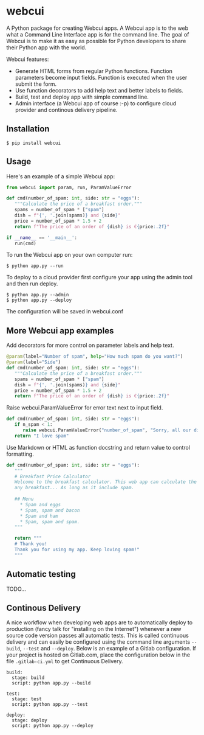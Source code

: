 # webcui

A Python package for creating Webcui apps. A Webcui app is to the web what a Command Line Interface app is for the command line.
The goal of Webcui is to make it as easy as possible for Python developers to share their Python app with the world.

Webcui features:
* Generate HTML forms from regular Python functions. Function parameters become input fields. Function is executed when the user submit the form.
* Use function decorators to add help text and better labels to fields.
* Build, test and deploy app with simple command line.
* Admin interface (a Webcui app of course :-p) to configure cloud provider and continous delivery pipeline.

## Installation
```
$ pip install webcui
```

## Usage

Here's an example of a simple Webcui app:
```python
from webcui import param, run, ParamValueError

def cmd(number_of_spam: int, side: str = "eggs"):
   """Calculate the price of a breakfast order."""
   spams = number_of_spam * ["spam"]
   dish = f"{', '.join(spams)} and {side}"
   price = number_of_spam * 1.5 + 2
   return f"The price of an order of {dish} is €{price:.2f}"

if __name__ == '__main__':
   run(cmd)
```

To run the Webcui app on your own computer run:
```
$ python app.py --run
```

To deploy to a cloud provider first configure your app using the admin tool and then run deploy.
```
$ python app.py --admin
$ python app.py --deploy
```
The configuration will be saved in webcui.conf

## More Webcui app examples
Add decorators for more control on parameter labels and help text.
```python
@param(label="Number of spam", help="How much spam do you want?")
@param(label="Side")
def cmd(number_of_spam: int, side: str = "eggs"):
   """Calculate the price of a breakfast order."""
   spams = number_of_spam * ["spam"]
   dish = f"{', '.join(spams)} and {side}"
   price = number_of_spam * 1.5 + 2
   return f"The price of an order of {dish} is €{price:.2f}"
```

Raise webcui.ParamValueError for error text next to input field.
```python
def cmd(number_of_spam: int, side: str = "eggs"):
   if n_spam < 1:
      raise webcui.ParamValueError("number_of_spam", "Sorry, all our dishes include spam.")
   return "I love spam"
```

Use Markdown or HTML as function docstring and return value to control formatting.
```python
def cmd(number_of_spam: int, side: str = "eggs"):
   """
   # Breakfast Price Calculator
   Welcome to the breakfast calculator. This web app can calculate the price of
   any breakfast... As long as it include spam.
   
   ## Menu
     * Spam and eggs
     * Spam, spam and bacon
     * Spam and ham
     * Spam, spam and spam.
   """

   return """
   # Thank you!
   Thank you for using my app. Keep loving spam!"
   """
```

## Automatic testing

TODO...

## Continous Delivery

A nice workflow when developing web apps are to automatically deploy to
production (fancy talk for "installing on the Internet") whenever a new source
code version passes all automatic tests.
This is called continuous delivery and can easily be configured using the
command line arguments `--build`, `--test` and `--deploy`.
Below is an example of a Gitlab configuration. If your project is hosted on
Gitlab.com, place the configuration below in the file `.gitlab-ci.yml` to get
Continuous Delivery.
```
build:
  stage: build
  script: python app.py --build

test:
  stage: test
  script: python app.py --test

deploy:
  stage: deploy
  script: python app.py --deploy
```
